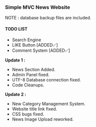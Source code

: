 ### Simple MVC News Website

NOTE : database backup files are included.<br>

#### TODO LIST

- Search Engine<br>
- LIKE Button [ADDED✅]<br>
- Comment System [ADDED✅]<br>

**Update 1 : <br>**

- News Section Added.<br>
- Admin Panel fixed.<br>
- UTF-8 Database connection fixed.<br>
- Code Cleanups.<br>

**Update 2 : <br>**

- New Category Management System.<br>
- Website title link fixed.<br>
- CSS bugs fixed.<br>
- News Image Upload reworked.<br>
